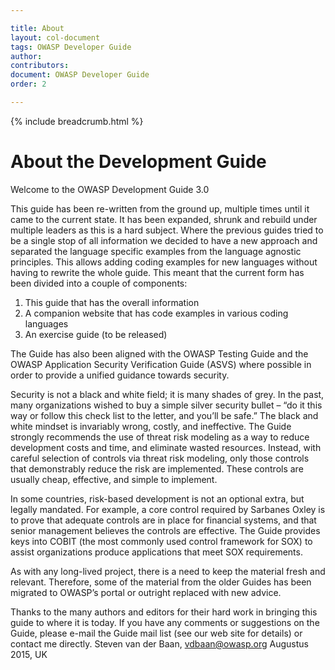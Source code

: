 ```yaml
---

title: About
layout: col-document
tags: OWASP Developer Guide
author:
contributors:
document: OWASP Developer Guide
order: 2

---
```


{% include breadcrumb.html %}
# About the Development Guide

Welcome to the OWASP Development Guide 3.0

This guide has been re-written from the ground up, multiple times until it came to the current state. It has been expanded, shrunk and rebuild under multiple leaders as this is a hard subject.
Where the previous guides tried to be a single stop of all information we decided to have a new approach and separated the language specific examples from the language agnostic principles. This allows adding coding examples for new languages without having to rewrite the whole guide. This meant that the current form has been divided into a couple of components:
1. This guide that has the overall information
2. A companion website that has code examples in various coding languages
3. An exercise guide (to be released)

The Guide has also been aligned with the OWASP Testing Guide and the OWASP Application Security Verification Guide (ASVS) where possible in order to provide a unified guidance towards security.

Security is not a black and white field; it is many shades of grey. In the past, many organizations wished to buy a simple silver security bullet – “do it this way or follow this check list to the letter, and you’ll be safe.” The black and white mindset is invariably wrong, costly, and ineffective.
The Guide strongly recommends the use of threat risk modeling as a way to reduce development costs and time, and eliminate wasted resources. Instead, with careful selection of controls via threat risk modeling, only those controls that demonstrably reduce the risk are implemented. These controls are usually cheap, effective, and simple to implement.

In some countries, risk-based development is not an optional extra, but legally mandated. For example, a core control required by Sarbanes Oxley is to prove that adequate controls are in place for financial systems, and that senior management believes the controls are effective. The Guide provides keys into COBIT (the most commonly used control framework for SOX) to assist organizations produce applications that meet SOX requirements.

As with any long-lived project, there is a need to keep the material fresh and relevant. Therefore, some of the material from the older Guides has been migrated to OWASP’s portal or outright replaced with new advice.

Thanks to the many authors and editors for their hard work in bringing this guide to where it is today. If you have any comments or suggestions on the Guide, please e-mail the Guide mail list (see our web site for details) or contact me directly.
Steven van der Baan, vdbaan@owasp.org
Augustus 2015, UK
